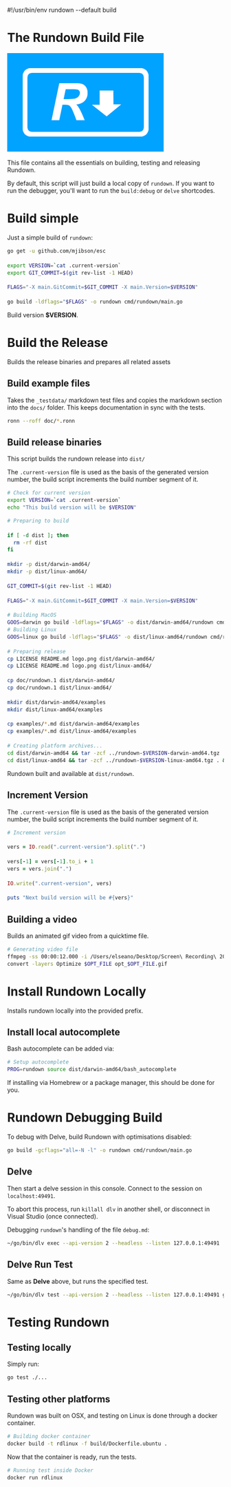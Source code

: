 #!/usr/bin/env rundown --default build

# The Rundown Build File <r label="rundown:help"/>

![**Rundown**](logo.png)

This file contains all the essentials on building, testing and releasing Rundown.

By default, this script will just build a local copy of `rundown`. If you want to run the debugger, you'll want to run the `build:debug` or `delve` shortcodes.

# Build simple <r label=build/>

Just a simple build of `rundown`:

``` bash reveal setup env
go get -u github.com/mjibson/esc

export VERSION=`cat .current-version`
export GIT_COMMIT=$(git rev-list -1 HEAD)

FLAGS="-X main.GitCommit=$GIT_COMMIT -X main.Version=$VERSION"

go build -ldflags="$FLAGS" -o rundown cmd/rundown/main.go
```

Build version <r sub-env>**$VERSION**</r>.

# Build the Release <r label="release"/>

<r desc>Builds the release binaries and prepares all related assets</r>

## Build example files <r label=release:docs/>

<r desc>Takes the `_testdata/` markdown test files and copies the markdown section into the `docs/` folder.</r> This keeps documentation in sync with the tests.

``` bash spinner:"Generating man pages"
ronn --roff doc/*.ronn
```

## Build release binaries <r label=release:build/>

<r desc>This script builds the rundown release into `dist/`</r>

The `.current-version` file is used as the basis of the generated version number, the build script increments the build number segment of it.

``` bash named stdout env
# Check for current version
export VERSION=`cat .current-version`
echo "This build version will be $VERSION"
```

``` bash named-all
# Preparing to build

if [ -d dist ]; then
  rm -rf dist
fi

mkdir -p dist/darwin-amd64/
mkdir -p dist/linux-amd64/

GIT_COMMIT=$(git rev-list -1 HEAD)

FLAGS="-X main.GitCommit=$GIT_COMMIT -X main.Version=$VERSION"

# Building MacOS
GOOS=darwin go build -ldflags="$FLAGS" -o dist/darwin-amd64/rundown cmd/rundown/main.go
# Building Linux
GOOS=linux go build -ldflags="$FLAGS" -o dist/linux-amd64/rundown cmd/rundown/main.go

# Preparing release
cp LICENSE README.md logo.png dist/darwin-amd64/
cp LICENSE README.md logo.png dist/linux-amd64/

cp doc/rundown.1 dist/darwin-amd64/
cp doc/rundown.1 dist/linux-amd64/

mkdir dist/darwin-amd64/examples
mkdir dist/linux-amd64/examples

cp examples/*.md dist/darwin-amd64/examples
cp examples/*.md dist/linux-amd64/examples

# Creating platform archives...
cd dist/darwin-amd64 && tar -zcf ../rundown-$VERSION-darwin-amd64.tgz . && cd ../..
cd dist/linux-amd64 && tar -zcf ../rundown-$VERSION-linux-amd64.tgz . && cd ../..
```

Rundown built and available at `dist/rundown`.

## Increment Version <r label=release:incr/>

The `.current-version` file is used as the basis of the generated version number, the build script increments the build number segment of it.

``` ruby named stdout
# Increment version

vers = IO.read(".current-version").split(".")

vers[-1] = vers[-1].to_i + 1
vers = vers.join(".")

IO.write(".current-version", vers)

puts "Next build version will be #{vers}"
```

## Building a video <r label=release:video/>

<r desc>Builds an animated gif video from a quicktime file.</r>
<r opt="file" type="string" desc="The input QuickTime file"/>

<!--~
``` bash skip-on-failure stdout
if [ -z "{$FILE:-}" ]; then
  echo "Specify +file option to run this"
  exit 1
fi
```
-->

``` bash named
# Generating video file
ffmpeg -ss 00:00:12.000 -i /Users/elseano/Desktop/Screen\ Recording\ 2020-09-27\ at\ 10.50.17\ am.mov  -pix_fmt rgb8 -r 10 screen.gif
convert -layers Optimize $OPT_FILE opt_$OPT_FILE.gif
```

# Install Rundown Locally <r label="install"/>

<r desc>Installs rundown locally into the provided prefix.</r>

## Install local autocomplete <r label=install:autocomplete/>

Bash autocomplete can be added via:

``` bash reveal named
# Setup autocomplete
PROG=rundown source dist/darwin-amd64/bash_autocomplete
```

If installing via Homebrew or a package manager, this should be done for you.


# Rundown Debugging Build <r label=build:debug/>

To debug with Delve, build Rundown with optimisations disabled:

``` bash reveal setup
go build -gcflags="all=-N -l" -o rundown cmd/rundown/main.go
```

<r stop-ok comment="Don't continue into the Delve process by default, as it's hard to exit." />

## Delve <r label=delve/>

<r desc="Starts a delve remote debugging process"/>

Then start a delve session in this console. Connect to the session on `localhost:49491`.

To abort this process, run `killall dlv` in another shell, or disconnect in Visual Studio (once connected).

Debugging `rundown`'s handling of the file `debug.md`:

``` bash borg reveal
~/go/bin/dlv exec --api-version 2 --headless --listen 127.0.0.1:49491 ./rundown -- debug.md
```

<r stop-ok />

## Delve Run Test <r label=delve:test/>

Same as **Delve** above, but runs the specified test.

``` bash borg reveal
~/go/bin/dlv test --api-version 2 --headless --listen 127.0.0.1:49491 github.com/elseano/rundown -- -run TestHidden
```

# Testing Rundown

## Testing locally <r label=test/>

Simply run:

``` bash
go test ./...
```

## Testing other platforms <r label=test:all/>

<r desc>Rundown was built on OSX, and testing on Linux is done through a docker container.</r>

``` bash named
# Building docker container
docker build -t rdlinux -f build/Dockerfile.ubuntu .
```

Now that the container is ready, run the tests.

``` bash named stdout
# Running test inside Docker
docker run rdlinux
```
